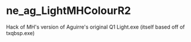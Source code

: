 ne_ag_LightMHColourR2
=====================

Hack of MH's version of Aguirre's original Q1 Light.exe (itself based off of txqbsp.exe)
